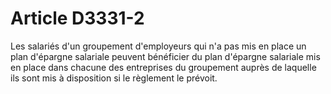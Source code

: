 # Article D3331-2

Les salariés d'un groupement d'employeurs qui n'a pas mis en place un plan d'épargne salariale peuvent bénéficier du plan d'épargne salariale mis en place dans chacune des entreprises du groupement auprès de laquelle ils sont mis à disposition si le règlement le prévoit.